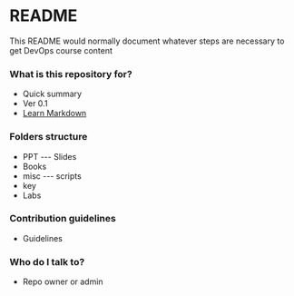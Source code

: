 # README #

This README would normally document whatever steps are necessary to get DevOps course content

### What is this repository for? ###

* Quick summary
* Ver 0.1
* [Learn Markdown](https://bitbucket.org/tutorials/markdowndemo)


### Folders structure ###
* PPT --- Slides
* Books
* misc --- scripts
* key
* Labs

### Contribution guidelines ###

* Guidelines

### Who do I talk to? ###

* Repo owner or admin
